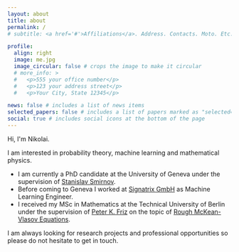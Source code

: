 ```yaml
---
layout: about
title: about
permalink: /
# subtitle: <a href='#'>Affiliations</a>. Address. Contacts. Moto. Etc.

profile:
  align: right
  image: me.jpg
  image_circular: false # crops the image to make it circular
  # more_info: >
  #   <p>555 your office number</p>
  #   <p>123 your address street</p>
  #   <p>Your City, State 12345</p>

news: false # includes a list of news items
selected_papers: false # includes a list of papers marked as "selected={true}"
social: true # includes social icons at the bottom of the page
---
```


Hi, I'm Nikolai.

I am interested in probability theory, machine learning and mathematical physics.

* I am currently a PhD candidate at the University of Geneva under the supervision of [Stanislav Smirnov](http://www.unige.ch/~smirnov/).
* Before coming to Geneva I worked at [Signatrix GmbH](https://www.signatrix.com/) as Machine Learning Engineer.
* I received my MSc in Mathematics at the Technical University of Berlin under the supervision of [Peter K. Friz](http://page.math.tu-berlin.de/~friz/) on the topic of [Rough McKean-Vlasov Equations](/assets/pdf/RoughMcKeanVlasov.pdf).

I am always looking for research projects and professional opportunities so please do not hesitate to get in touch.